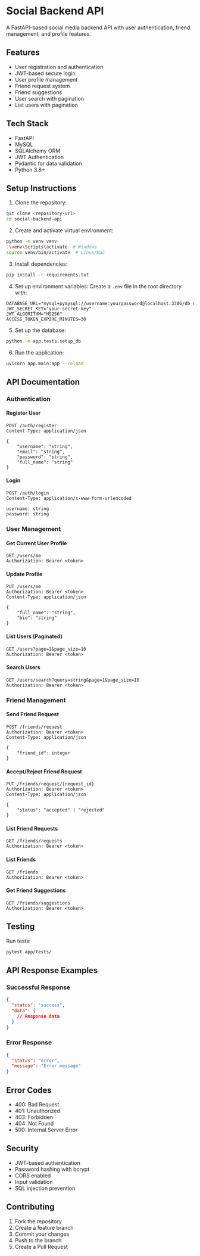 # Social Backend API

A FastAPI-based social media backend API with user authentication, friend management, and profile features.

## Features

- User registration and authentication
- JWT-based secure login
- User profile management
- Friend request system
- Friend suggestions
- User search with pagination
- List users with pagination

## Tech Stack

- FastAPI
- MySQL
- SQLAlchemy ORM
- JWT Authentication
- Pydantic for data validation
- Python 3.8+

## Setup Instructions

1. Clone the repository:

```bash
git clone <repository-url>
cd social-backend-api
```

2. Create and activate virtual environment:

```bash
python -m venv venv
.\venv\Scripts\activate  # Windows
source venv/bin/activate  # Linux/Mac
```

3. Install dependencies:

```bash
pip install -r requirements.txt
```

4. Set up environment variables:
   Create a `.env` file in the root directory with:

```
DATABASE_URL="mysql+pymysql://username:yourpassword@localhost:3306/db_name"
JWT_SECRET_KEY="your-secret-key"
JWT_ALGORITHM="HS256"
ACCESS_TOKEN_EXPIRE_MINUTES=30
```

5. Set up the database:

```bash
python -m app.tests.setup_db
```

6. Run the application:

```bash
uvicorn app.main:app --reload
```

## API Documentation

### Authentication

#### Register User

```http
POST /auth/register
Content-Type: application/json

{
    "username": "string",
    "email": "string",
    "password": "string",
    "full_name": "string"
}
```

#### Login

```http
POST /auth/login
Content-Type: application/x-www-form-urlencoded

username: string
password: string
```

### User Management

#### Get Current User Profile

```http
GET /users/me
Authorization: Bearer <token>
```

#### Update Profile

```http
PUT /users/me
Authorization: Bearer <token>
Content-Type: application/json

{
    "full_name": "string",
    "bio": "string"
}
```

#### List Users (Paginated)

```http
GET /users?page=1&page_size=10
Authorization: Bearer <token>
```

#### Search Users

```http
GET /users/search?query=string&page=1&page_size=10
Authorization: Bearer <token>
```

### Friend Management

#### Send Friend Request

```http
POST /friends/request
Authorization: Bearer <token>
Content-Type: application/json

{
    "friend_id": integer
}
```

#### Accept/Reject Friend Request

```http
PUT /friends/request/{request_id}
Authorization: Bearer <token>
Content-Type: application/json

{
    "status": "accepted" | "rejected"
}
```

#### List Friend Requests

```http
GET /friends/requests
Authorization: Bearer <token>
```

#### List Friends

```http
GET /friends
Authorization: Bearer <token>
```

#### Get Friend Suggestions

```http
GET /friends/suggestions
Authorization: Bearer <token>
```

## Testing

Run tests:

```bash
pytest app/tests/
```

## API Response Examples

### Successful Response

```json
{
  "status": "success",
  "data": {
    // Response data
  }
}
```

### Error Response

```json
{
  "status": "error",
  "message": "Error message"
}
```

## Error Codes

- 400: Bad Request
- 401: Unauthorized
- 403: Forbidden
- 404: Not Found
- 500: Internal Server Error

## Security

- JWT-based authentication
- Password hashing with bcrypt
- CORS enabled
- Input validation
- SQL injection prevention

## Contributing

1. Fork the repository
2. Create a feature branch
3. Commit your changes
4. Push to the branch
5. Create a Pull Request
